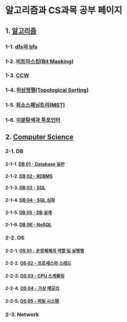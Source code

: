 # 알고리즘과 CS과목 공부 페이지

## 1. [알고리즘](./algorithm/)

### 1-1. [dfs와 bfs](./algorithm/dfsNbfs.md)

### 1-2. [비트마스킹(Bit Masking)](./algorithm/bitmasking.md)

### 1-3. [CCW](./algorithm/ccw.md)

### 1-4. [위상정렬(Topological Sorting)](./algorithm/topological_sorting.md)

### 1-5. [최소스패닝트리(MST)](./algorithm/mst.md)

### 1-6. [이분탐색과 투포인터](./algorithm/binary_search_and_two_pointer.md)

## 2. [Computer Science](./ComputerScience/)

### 2-1. DB

#### 2-1-1. [DB 01 - Database 일반](./ComputerScience/db01.md)

#### 2-1-2. [DB 02 - RDBMS](./ComputerScience/db02.md)

#### 2-1-3. [DB 03 - SQL](./ComputerScience/db03.md)

#### 2-1-4. [DB 04 - SQL 심화](./ComputerScience/db04.md)

#### 2-1-5. [DB 05 - DB 설계](./ComputerScience/db05.md)

#### 2-1-6. [DB 06 - NoSQL](./ComputerScience/db06.md)

### 2-2. OS

#### 2-2-1. [OS 01 - 운영체제의 역할 및 실행행](./ComputerScience/os01.md)

#### 2-2-2. [OS 02 - 프로세스와 스레드](./ComputerScience/os02.md)

#### 2-2-3. [OS 03 - CPU 스케줄링](./ComputerScience/os03.md)

#### 2-2-4. [OS 04 - 가상 메모리](./ComputerScience/os04.md)

#### 2-2-5. [OS 05 - 파일 시스템](./ComputerScience/os05.md)

### 2-3. Network





